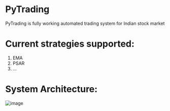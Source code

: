 # PyTrading
PyTrading is fully working automated trading system for Indian stock market

# Current strategies supported:
1) EMA
2) PSAR
3) ...

# System Architecture:
![image](https://github.com/user-attachments/assets/e095e710-3de3-4d1e-95de-216fa9f4fe92)

